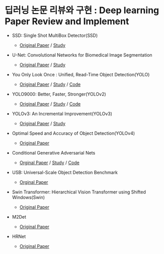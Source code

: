 # 딥러닝 논문 리뷰와 구현 : Deep learning Paper Review and Implement

- SSD: Single Shot MultiBox Detector(SSD)
    - [Original Paper](https://arxiv.org/pdf/1512.02325.pdf) / [Study]()

- U-Net: Convolutional Networks for Biomedical Image Segmentation
    - [Original Paper](https://arxiv.org/pdf/1505.04597.pdf) / [Study]()

- You Only Look Once : Unified, Read-Time Object Detection(YOLO)
    - [Original Paper](https://arxiv.org/pdf/1506.02640.pdf) / [Study](https://github.com/Junhyuk93/PyTorchImplementation/blob/main/YOLO/Yolo%20.pdf) / [Code](https://github.com/Junhyuk93/PyTorchImplementation/tree/main/YOLO/Code)

- YOLO9000: Better, Faster, Stronger(YOLOv2)
    - [Original Paper](https://arxiv.org/pdf/1612.08242.pdf) / [Study](https://github.com/Junhyuk93/PyTorchImplementation/blob/main/YOLOv2/Yolov2.pdf) / [Code]()

- YOLOv3: An Incremental Improvement(YOLOv3)
    - [Original Paper](https://arxiv.org/pdf/1804.02767.pdf) / [Study](https://github.com/Junhyuk93/studying-deep-learning-paper/blob/main/YOLOv3/Yolov3.pdf)

- Optimal Speed and Accuracy of Object Detection(YOLOv4)
    - [Original Paper](https://arxiv.org/pdf/2004.10934.pdf)


- Conditional Generative Adversarial Nets
    - [Orginal Paper](https://arxiv.org/pdf/1411.1784.pdf) / [Study]() / [Code](https://github.com/Junhyuk93/PyTorchImplementation/blob/main/CGAN/CGAN_Code.ipynb)

- USB: Universal-Scale Object Detection Benchmark
    - [Orginal Paper](https://arxiv.org/pdf/2103.14027.pdf)

- Swin Transformer: Hierarchical Vision Transformer using Shifted Windows(Swin)
    - [Original Paper](https://arxiv.org/pdf/2103.14030)
- M2Det
    - [Original Paper](https://arxiv.org/pdf/1811.04533.pdf)  

- HRNet
    - [Original Paper](https://arxiv.org/pdf/1908.07919.pdf)
